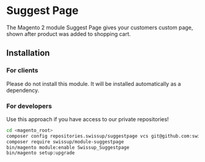 # Suggest Page

The Magento 2 module Suggest Page gives your customers custom page, shown after
product was added to shopping cart.

## Installation

### For clients

Please do not install this module. It will be installed automatically as a dependency.

### For developers

Use this approach if you have access to our private repositories!

```bash
cd <magento_root>
composer config repositories.swissup/suggestpage vcs git@github.com:swissup/suggestpage.git
composer require swissup/module-suggestpage
bin/magento module:enable Swissup_Suggestpage
bin/magento setup:upgrade
```
